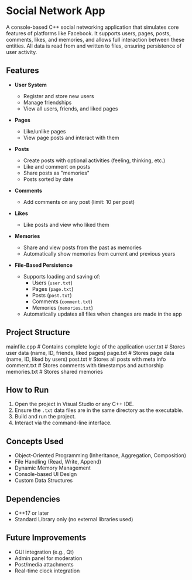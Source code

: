 # Social Network App

A console-based C++ social networking application that simulates core features of platforms like Facebook. It supports users, pages, posts, comments, likes, and memories, and allows full interaction between these entities. All data is read from and written to files, ensuring persistence of user activity.

## Features

- **User System**
  - Register and store new users  
  - Manage friendships  
  - View all users, friends, and liked pages  

- **Pages**
  - Like/unlike pages  
  - View page posts and interact with them  

- **Posts**
  - Create posts with optional activities (feeling, thinking, etc.)  
  - Like and comment on posts  
  - Share posts as "memories"  
  - Posts sorted by date  

- **Comments**
  - Add comments on any post (limit: 10 per post)  

- **Likes**
  - Like posts and view who liked them  

- **Memories**
  - Share and view posts from the past as memories  
  - Automatically show memories from current and previous years  

- **File-Based Persistence**
  - Supports loading and saving of:
    - Users (`user.txt`)  
    - Pages (`page.txt`)  
    - Posts (`post.txt`)  
    - Comments (`comment.txt`)  
    - Memories (`memories.txt`)  
  - Automatically updates all files when changes are made in the app  

## Project Structure

mainfile.cpp # Contains complete logic of the application
user.txt # Stores user data (name, ID, friends, liked pages)
page.txt # Stores page data (name, ID, liked by users)
post.txt # Stores all posts with meta info
comment.txt # Stores comments with timestamps and authorship
memories.txt # Stores shared memories

## How to Run

1. Open the project in Visual Studio or any C++ IDE.  
2. Ensure the `.txt` data files are in the same directory as the executable.  
3. Build and run the project.  
4. Interact via the command-line interface.  

## Concepts Used

- Object-Oriented Programming (Inheritance, Aggregation, Composition)  
- File Handling (Read, Write, Append)  
- Dynamic Memory Management  
- Console-based UI Design  
- Custom Data Structures  

## Dependencies

- C++17 or later  
- Standard Library only (no external libraries used)  

## Future Improvements

- GUI integration (e.g., Qt)  
- Admin panel for moderation  
- Post/media attachments  
- Real-time clock integration  
